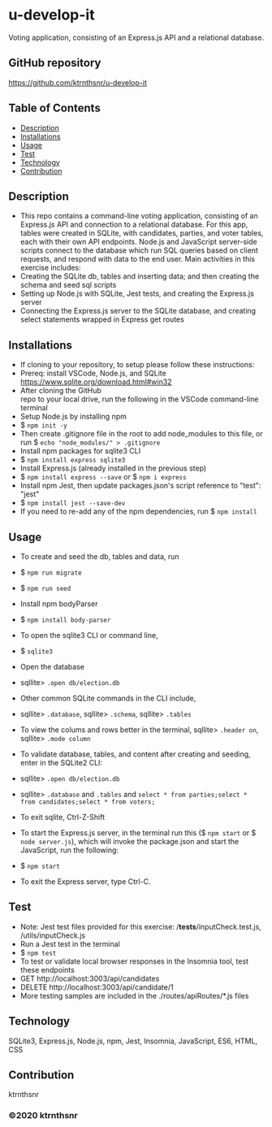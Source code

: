 # u-develop-it
Voting application, consisting of an Express.js API and a relational database.

## GitHub repository
https://github.com/ktrnthsnr/u-develop-it

## Table of Contents
* [Description](#description)
* [Installations](#installations)
* [Usage](#usage)
* [Test](#test)
* [Technology](#technology)
* [Contribution](#contribution)

## Description
- This repo contains a command-line voting application, consisting of an Express.js API and connection to a relational database. For this app, tables were created in SQLite, with candidates, parties, and voter tables, each with their own API endpoints. Node.js and JavaScript server-side scripts connect to the database which run SQL queries based on client requests, and respond with data to the end user. 
Main activities in this exercise includes:
- Creating the SQLite db, tables and inserting data; and then creating the schema and seed sql scripts
- Setting up Node.js with SQLite, Jest tests, and creating the Express.js server
- Connecting the Express.js server to the SQLite database, and creating select statements wrapped in Express get routes

## Installations
- If cloning to your repository, to setup please follow these instructions:
- Prereq: install VSCode, Node.js, and SQLite https://www.sqlite.org/download.html#win32
- After cloning the GitHub repo to your local drive, run the following in the VSCode command-line terminal
- Setup Node.js by installing npm
- $ `npm init -y`
- Then create .gitignore file in the root to add node_modules to this file, 
or run $ `echo "node_modules/" > .gitignore`
- Install npm packages for sqlite3 CLI
- $ `npm install express sqlite3`
- Install Express.js (already installed in the previous step)
- $ `npm install express --save` or $ `npm i express`
- Install npm Jest, then update packages.json's script reference to "test": "jest"
- $ `npm install jest --save-dev`
- If you need to re-add any of the npm dependencies, run $ `npm install`

## Usage
- To create and seed the db, tables and data, run
- $ `npm run migrate`
- $ `npm run seed`
- Install npm bodyParser
 - $ `npm install body-parser`
- To open the sqlite3 CLI or command line,
- $ `sqlite3` 
- Open the database 
- sqllite> `.open db/election.db` 
- Other common SQLite commands in the CLI include, 
- sqllite> `.database`, sqllite> `.schema`, sqllite> `.tables`
- To view the colums and rows better in the terminal, sqllite> `.header on`, sqllite> `.mode column`
- To validate database, tables, and content after creating and seeding, enter in the SQLite2 CLI:
- sqllite> `.open db/election.db`
- sqllite> `.database` and 
`.tables` and 
`select * from parties;select * from candidates;select * from voters;`
- To exit sqlite, Ctrl-Z-Shift


- To start the Express.js server, in the terminal run this ($ `npm start` or $ `node server.js`), which will invoke the package.json and start the JavaScript, run the following:
- $ `npm start`
- To exit the Express server, type Ctrl-C.

## Test
- Note: Jest test files provided for this exercise: /__tests__/inputCheck.test.js, /utils/inputCheck.js
- Run a Jest test in the terminal
- $ `npm test`
- To test or validate local browser responses in the Insomnia tool, test these endpoints
-   GET http://localhost:3003/api/candidates
-   DELETE http://localhost:3003/api/candidate/1
- More testing samples are included in the ./routes/apiRoutes/*.js files

## Technology
SQLite3, Express.js, Node.js, npm, Jest, Insomnia, JavaScript, ES6, HTML, CSS

## Contribution
ktrnthsnr

### ©️2020 ktrnthsnr